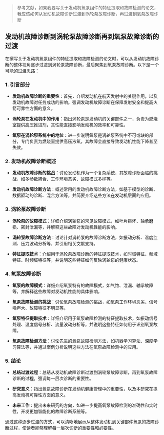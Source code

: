 >参考文献，如果我要写关于发动机氧泵组件的特征提取和故障检测的论文，我应该如何从发动机故障诊断过渡到涡轮泵故障诊断，再过渡到氧泵故障诊断

## 发动机故障诊断到涡轮泵故障诊断再到氧泵故障诊断的过渡

在撰写关于发动机氧泵组件的特征提取和故障检测的论文时，可以从发动机故障诊断的整体视角逐步过渡到涡轮泵故障诊断，最后聚焦到氧泵故障诊断。以下是一个可能的过渡思路：

### 1. 引言部分

- **发动机故障诊断的重要性**：首先，介绍发动机在航天发射中的关键作用，以及发动机故障对任务成功的影响。强调发动机故障诊断在保障发射安全和提高火箭可靠性方面的意义。

- **涡轮泵在发动机中的作用**：指出涡轮泵是发动机的关键部件之一，负责为燃烧室提供高压推进剂，其性能直接影响发动机的效率和可靠性。

- **氧泵在涡轮泵系统中的地位**：进一步说明氧泵是涡轮泵系统中不可或缺的部分，专门负责为燃烧室提供高压液氧，其故障会直接导致发动机性能下降甚至失效。

### 2. 发动机故障诊断概述

- **发动机故障诊断的挑战**：讨论发动机作为一个复杂系统，其故障诊断面临的挑战，如多参数耦合、工作环境恶劣、故障模式多样等。

- **发动机故障诊断方法**：概述常用的发动机故障诊断方法，如基于模型的诊断、数据驱动的诊断、混合方法等，并简要介绍这些方法在发动机层面的应用。

### 3. 涡轮泵故障诊断

- **涡轮泵的故障模式**：详细介绍涡轮泵的常见故障模式，如叶片损坏、轴承磨损、密封泄漏等，并解释这些故障对发动机性能的影响。

- **涡轮泵故障诊断方法**：讨论针对涡轮泵的故障诊断方法，如振动分析、温度监测、压力波动分析等，并引用相关文献支持。

- **特征提取技术**：介绍用于涡轮泵故障诊断的特征提取技术，如时域特征、频域特征、时频域特征等，并说明这些特征如何反映涡轮泵的健康状态。

### 4. 氧泵故障诊断

- **氧泵的故障模式**：详细介绍氧泵特有的故障模式，如气蚀、泄漏、轴承故障等，并解释这些故障对发动机性能的具体影响。

- **氧泵故障检测的挑战**：讨论氧泵故障检测的挑战，如氧泵工作环境恶劣、信号噪声大、故障特征不明显等。

- **氧泵特征提取技术**：详细介绍用于氧泵故障检测的特征提取技术，如振动信号处理、温度信号分析、流量波动分析等，并说明这些特征如何用于识别氧泵故障。

- **氧泵故障检测方法**：讨论先进的氧泵故障检测方法，如机器学习算法、深度学习算法等，并通过案例分析说明这些方法在氧泵故障检测中的应用。

### 5. 结论

- **总结过渡过程**：总结从发动机故障诊断过渡到涡轮泵故障诊断，再到氧泵故障诊断的过程，强调每一层次诊断的重要性。

- **研究意义**：指出氧泵故障诊断在发动机健康管理中的重要性，以及本研究在提高发动机可靠性方面的意义。

- **未来工作**：提出未来研究的方向，如进一步提高氧泵故障检测的准确性和实时性，开发更加智能化的故障诊断系统等。

通过这种逐步过渡的方式，可以清晰地展示从整体发动机到关键部件氧泵的故障诊断过程，使读者能够理解每一层次诊断的重要性和必要性。